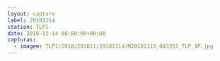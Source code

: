 ```yaml
---
layout: capture
label: 20181114
station: TLP1
date: 2018-11-14 00:00:00+00:00
capturas:
  - imagem: TLP1/2018/201811/20181114/M20181115_043353_TLP_1P.jpg
---
```

